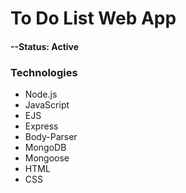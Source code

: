 # To Do List Web App
#### --Status: Active
### Technologies
* Node.js
* JavaScript
* EJS
* Express
* Body-Parser
* MongoDB
* Mongoose
* HTML
* CSS
